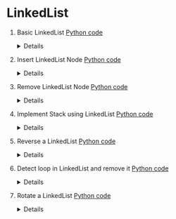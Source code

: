 # LinkedList


1. Basic LinkedList [Python code](https://github.com/skdehuri/dsa/blob/master/LinkedList/01.py)
    <details>
    <summary>Details</summary>

    - **Description** - Add one or multiple values at the end of the linkedlist and   print the LinkedList
    - **Functionalities** - append, extend, and print
    </details>

2. Insert LinkedList Node [Python code](https://github.com/skdehuri/dsa/blob/master/LinkedList/02.py)
    <details>
    <summary>Details</summary>

    - Description - Insert linkedlist node to the beginning, end, middle, to any position based on index or after a node value.
    - Functionalities
        - prepend
        - append
        - insert_at_middle
        - insert_based_on_index
        - insert_after_value
    </details>

3. Remove LinkedList Node [Python code](https://github.com/skdehuri/dsa/blob/master/LinkedList/03.py)
    <details>
    <summary>Details</summary>
    - Description - Remove linkedlist node from the beginning, end, middle, from any position based on index or after a node value.
    - Functionalities
        - remove_from_beginning
        - remove_from_end
        - remove_from_middle
        - remove_based_on_index
    </details>

4. Implement Stack using LinkedList [Python code](https://github.com/skdehuri/dsa/blob/master/LinkedList/04.py)
    <details>
    <summary>Details</summary>
    - Description - Push and Pop operations using linkedlist data structure
    - Functionalities
        - push
        - pop
    </details>

5. Reverse a LinkedList [Python code](https://github.com/skdehuri/dsa/blob/master/LinkedList/05.py)
    <details>
    <summary>Details</summary>
    - Description - Reverse all the nodes
    - Functionalities
        -reverse
    </details>

6. Detect loop in LinkedList and remove it [Python code](https://github.com/skdehuri/dsa/blob/master/LinkedList/06.py)
    <details>
    <summary>Details</summary>
    - Description - Detect loop in the linkedlist using hasing and Floyd's cycle algorithm and remove the loop
    - Functionalities
        - detect_and_remove_loop_using_hash
        - detect_and_remove_loop_using_floyd_algo
    </details>

7. Rotate a LinkedList [Python code](https://github.com/skdehuri/dsa/blob/master/LinkedList/07.py)
    <details>
    <summary>Details</summary>
    - Description - Rotate the linkedlist clockwise or counter-clockwise by k nodes
    - Funcationalities
        - rotate_right
        - rotate_left
    </details>
